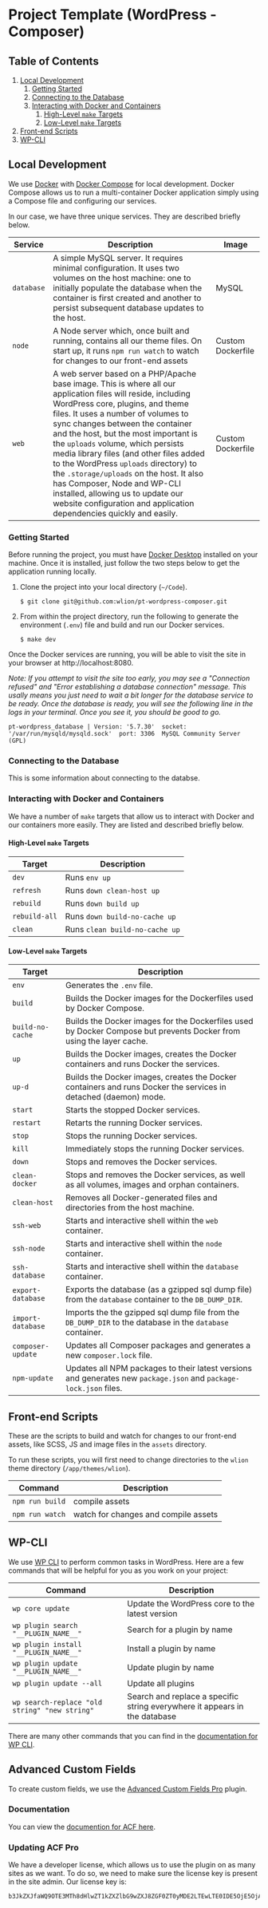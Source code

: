 # Project Template (WordPress - Composer)

## Table of Contents

1. [Local Development](#local-development)
   1. [Getting Started](#getting-started)
   2. [Connecting to the Database](#connecting-to-the-database)
   3. [Interacting with Docker and Containers](#interacting-with-docker-and-containers)
      1. [High-Level `make` Targets](#high-level-make-targets)
      1. [Low-Level `make` Targets](#low-level-make-targets)
2. [Front-end Scripts](#front-end-scripts)
3. [WP-CLI](#wp-cli)

## Local Development

We use [Docker](https://www.docker.com/) with [Docker Compose](https://docs.docker.com/compose/) for local development. Docker Compose allows us to run a multi-container Docker application simply using a Compose file and configuring our services.

In our case, we have three unique services. They are described briefly below.

| Service    | Description                                                                                                                                                                                                                                                                                                                                                                                                                                                                                                                                                                      | Image             |
| ---------- | -------------------------------------------------------------------------------------------------------------------------------------------------------------------------------------------------------------------------------------------------------------------------------------------------------------------------------------------------------------------------------------------------------------------------------------------------------------------------------------------------------------------------------------------------------------------------------- | ----------------- |
| `database` | A simple MySQL server. It requires minimal configuration. It uses two volumes on the host machine: one to initially populate the database when the container is first created and another to persist subsequent database updates to the host.                                                                                                                                                                                                                                                                                                                                    | MySQL             |
| `node`     | A Node server which, once built and running, contains all our theme files. On start up, it runs `npm run watch` to watch for changes to our front-end assets                                                                                                                                                                                                                                                                                                                                                                                                                     | Custom Dockerfile |
| `web`      | A web server based on a PHP/Apache base image. This is where all our application files will reside, including WordPress core, plugins, and theme files. It uses a number of volumes to sync changes between the container and the host, but the most important is the `uploads` volume, which persists media library files (and other files added to the WordPress `uploads` directory) to the `.storage/uploads` on the host. It also has Composer, Node and WP-CLI installed, allowing us to update our website configuration and application dependencies quickly and easily. | Custom Dockerfile |

### Getting Started

Before running the project, you must have [Docker Desktop](https://www.docker.com/products/docker-desktop) installed on your machine. Once it is installed, just follow the two steps below to get the application running locally.

1. Clone the project into your local directory (`~/Code`).

   ```
   $ git clone git@github.com:wlion/pt-wordpress-composer.git
   ```

2. From within the project directory, run the following to generate the environment (`.env`) file and build and run our Docker services.

   ```
   $ make dev
   ```

Once the Docker services are running, you will be able to visit the site in your browser at http://localhost:8080.

_Note: If you attempt to visit the site too early, you may see a "Connection refused" and "Error establishing a database connection" message. This usally means you just need to wait a bit longer for the database service to be ready. Once the database is ready, you will see the following line in the logs in your terminal. Once you see it, you should be good to go._

```
pt-wordpress_database | Version: '5.7.30'  socket: '/var/run/mysqld/mysqld.sock'  port: 3306  MySQL Community Server (GPL)
```

### Connecting to the Database

This is some information about connecting to the databse.

### Interacting with Docker and Containers

We have a number of `make` targets that allow us to interact with Docker and our containers more easily. They are listed and described briefly below.

#### High-Level `make` Targets

| Target        | Description                    |
| ------------- | ------------------------------ |
| `dev`         | Runs `env up`                  |
| `refresh`     | Runs `down clean-host up`      |
| `rebuild`     | Runs `down build up`           |
| `rebuild-all` | Runs `down build-no-cache up`  |
| `clean`       | Runs `clean build-no-cache up` |

#### Low-Level `make` Targets

| Target            | Description                                                                                                         |
| ----------------- | ------------------------------------------------------------------------------------------------------------------- |
| `env`             | Generates the `.env` file.                                                                                          |
| `build`           | Builds the Docker images for the Dockerfiles used by Docker Compose.                                                |
| `build-no-cache`  | Builds the Docker images for the Dockerfiles used by Docker Compose but prevents Docker from using the layer cache. |
| `up`              | Builds the Docker images, creates the Docker containers and runs Docker the services.                               |
| `up-d`            | Builds the Docker images, creates the Docker containers and runs Docker the services in detached (daemon) mode.     |
| `start`           | Starts the stopped Docker services.                                                                                 |
| `restart`         | Retarts the running Docker services.                                                                                |
| `stop`            | Stops the running Docker services.                                                                                  |
| `kill`            | Immediately stops the running Docker services.                                                                      |
| `down`            | Stops and removes the Docker services.                                                                              |
| `clean-docker`    | Stops and removes the Docker services, as well as all volumes, images and orphan containers.                        |
| `clean-host`      | Removes all Docker-generated files and directories from the host machine.                                           |
| `ssh-web`         | Starts and interactive shell within the `web` container.                                                            |
| `ssh-node`        | Starts and interactive shell within the `node` container.                                                           |
| `ssh-database`    | Starts and interactive shell within the `database` container.                                                       |
| `export-database` | Exports the database (as a gzipped sql dump file) from the `database` container to the `DB_DUMP_DIR`.               |
| `import-database` | Imports the the gzipped sql dump file from the `DB_DUMP_DIR` to the database in the `database` container.           |
| `composer-update` | Updates all Composer packages and generates a new `composer.lock` file.                                             |
| `npm-update`      | Updates all NPM packages to their latest versions and generates new `package.json` and `package-lock.json` files.   |

## Front-end Scripts

These are the scripts to build and watch for changes to our front-end assets, like SCSS, JS and image files in the `assets` directory.

To run these scripts, you will first need to change directories to the `wlion` theme directory (`/app/themes/wlion`).

| Command         | Description                          |
| --------------- | ------------------------------------ |
| `npm run build` | compile assets                       |
| `npm run watch` | watch for changes and compile assets |

## WP-CLI

We use [WP CLI](http://wp-cli.org/) to perform common tasks in WordPress. Here are a few commands that will be helpful for you as you work on your project:

| Command                                       | Description                                                                |
| --------------------------------------------- | -------------------------------------------------------------------------- |
| `wp core update`                              | Update the WordPress core to the latest version                            |
| `wp plugin search "__PLUGIN_NAME__"`          | Search for a plugin by name                                                |
| `wp plugin install "__PLUGIN_NAME__"`         | Install a plugin by name                                                   |
| `wp plugin update "__PLUGIN_NAME__"`          | Update plugin by name                                                      |
| `wp plugin update --all`                      | Update all plugins                                                         |
| `wp search-replace "old string" "new string"` | Search and replace a specific string everywhere it appears in the database |

There are many other commands that you can find in the [documentation for WP CLI](https://developer.wordpress.org/cli/commands/).

## Advanced Custom Fields

To create custom fields, we use the [Advanced Custom Fields Pro](https://www.advancedcustomfields.com/) plugin.

### Documentation

You can view the [documention for ACF here](https://www.advancedcustomfields.com/resources/).

### Updating ACF Pro

We have a developer license, which allows us to use the plugin on as many sites as we want. To do so, we need to make sure the license key is present in the site admin. Our license key is:

```
b3JkZXJfaWQ9OTE3MTh8dHlwZT1kZXZlbG9wZXJ8ZGF0ZT0yMDE2LTEwLTE0IDE5OjE5OjA2
```
